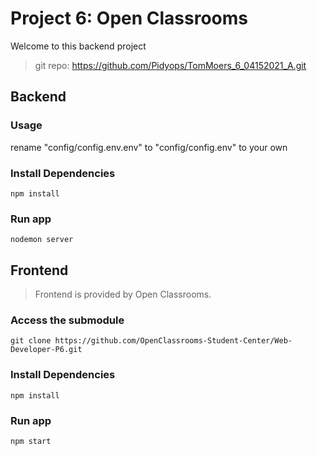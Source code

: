 # Project 6: Open Classrooms

Welcome to this backend project

> git repo: https://github.com/Pidyops/TomMoers_6_04152021_A.git

## Backend

### Usage

rename "config/config.env.env" to "config/config.env" to your own

### Install Dependencies

```
npm install
```

### Run app

```
nodemon server
```

## Frontend

> Frontend is provided by Open Classrooms.

### Access the submodule

```
git clone https://github.com/OpenClassrooms-Student-Center/Web-Developer-P6.git
```

### Install Dependencies

```
npm install
```

### Run app

```
npm start
```
